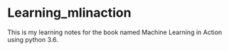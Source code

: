 # Learning_mlinaction

This is my learning notes for the book named Machine Learning in Action using python 3.6.
